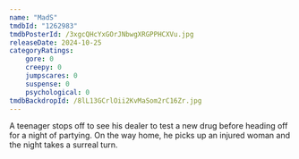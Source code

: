 ```yaml
---
name: "MadS"
tmdbId: "1262983"
tmdbPosterId: /3xgcQHcYxGOrJNbwgXRGPPHCXVu.jpg
releaseDate: 2024-10-25
categoryRatings:
    gore: 0
    creepy: 0
    jumpscares: 0
    suspense: 0
    psychological: 0
tmdbBackdropId: /8lL13GCrlOii2KvMaSom2rC16Zr.jpg
---
```

A teenager stops off to see his dealer to test a new drug before heading off for a night of partying. On the way home, he picks up an injured woman and the night takes a surreal turn.
